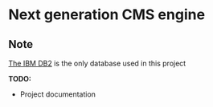 # Next generation CMS engine

## Note
[The IBM DB2](http://www-01.ibm.com/software/data/db2/express-c/index.html) is the only database used in this project 

**TODO:**

* Project documentation
